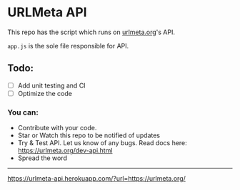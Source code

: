 # URLMeta API
This repo has the script which runs on [urlmeta.org](https://urlmeta.org)'s API.

`app.js` is the sole file responsible for API.


## Todo:

 - [ ] Add unit testing and CI
 - [ ] Optimize the code

### You can:

- Contribute with your code.
- Star or Watch this repo to be notified of updates
- Try & Test API. Let us know of any bugs. Read docs here: https://urlmeta.org/dev-api.html
- Spread the word

---

https://urlmeta-api.herokuapp.com/?url=https://urlmeta.org/
